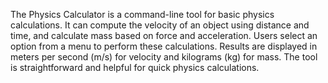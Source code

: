 The Physics Calculator is a command-line tool for basic physics calculations. It can compute the velocity of an object using distance and time, and calculate mass based on force and acceleration. Users select an option from a menu to perform these calculations. Results are displayed in meters per second (m/s) for velocity and kilograms (kg) for mass. The tool is straightforward and helpful for quick physics calculations.
